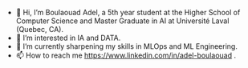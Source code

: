 - 👋 Hi, I’m Boulaouad Adel, a 5th year student at the Higher School of Computer Science and Master Graduate in AI at Université Laval (Quebec, CA).
- 👀 I’m interested in IA and DATA.
- 🌱 I’m currently sharpening my skills in MLOps and ML Engineering.
- 📫 How to reach me https://www.linkedin.com/in/adel-boulaouad .

<!---
rasta-nitzsche/rasta-nitzsche is a ✨ special ✨ repository because its `README.md` (this file) appears on your GitHub profile.
You can click the Preview link to take a look at your changes.
--->
